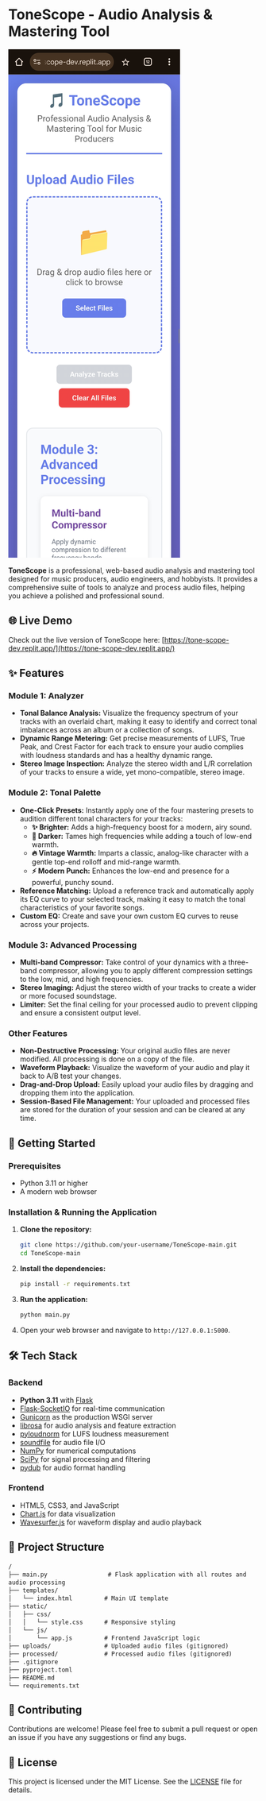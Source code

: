 # ToneScope - Audio Analysis & Mastering Tool

![ToneScope Screenshot](attached_assets/ScreenshotTSD.jpg)

**ToneScope** is a professional, web-based audio analysis and mastering tool designed for music producers, audio engineers, and hobbyists. It provides a comprehensive suite of tools to analyze and process audio files, helping you achieve a polished and professional sound.

## 🌐 Live Demo

Check out the live version of ToneScope here: [https://tone-scope-dev.replit.app/](https://tone-scope-dev.replit.app/)

## ✨ Features

### Module 1: Analyzer
*   **Tonal Balance Analysis:** Visualize the frequency spectrum of your tracks with an overlaid chart, making it easy to identify and correct tonal imbalances across an album or a collection of songs.
*   **Dynamic Range Metering:** Get precise measurements of LUFS, True Peak, and Crest Factor for each track to ensure your audio complies with loudness standards and has a healthy dynamic range.
*   **Stereo Image Inspection:** Analyze the stereo width and L/R correlation of your tracks to ensure a wide, yet mono-compatible, stereo image.

### Module 2: Tonal Palette
*   **One-Click Presets:** Instantly apply one of the four mastering presets to audition different tonal characters for your tracks:
    *   **✨ Brighter:** Adds a high-frequency boost for a modern, airy sound.
    *   **🌙 Darker:** Tames high frequencies while adding a touch of low-end warmth.
    *   **🔥 Vintage Warmth:** Imparts a classic, analog-like character with a gentle top-end rolloff and mid-range warmth.
    *   **⚡ Modern Punch:** Enhances the low-end and presence for a powerful, punchy sound.
*   **Reference Matching:** Upload a reference track and automatically apply its EQ curve to your selected track, making it easy to match the tonal characteristics of your favorite songs.
*   **Custom EQ:** Create and save your own custom EQ curves to reuse across your projects.

### Module 3: Advanced Processing
*   **Multi-band Compressor:** Take control of your dynamics with a three-band compressor, allowing you to apply different compression settings to the low, mid, and high frequencies.
*   **Stereo Imaging:** Adjust the stereo width of your tracks to create a wider or more focused soundstage.
*   **Limiter:** Set the final ceiling for your processed audio to prevent clipping and ensure a consistent output level.

### Other Features
*   **Non-Destructive Processing:** Your original audio files are never modified. All processing is done on a copy of the file.
*   **Waveform Playback:** Visualize the waveform of your audio and play it back to A/B test your changes.
*   **Drag-and-Drop Upload:** Easily upload your audio files by dragging and dropping them into the application.
*   **Session-Based File Management:** Your uploaded and processed files are stored for the duration of your session and can be cleared at any time.

## 🚀 Getting Started

### Prerequisites
*   Python 3.11 or higher
*   A modern web browser

### Installation & Running the Application
1.  **Clone the repository:**
    ```bash
    git clone https://github.com/your-username/ToneScope-main.git
    cd ToneScope-main
    ```
2.  **Install the dependencies:**
    ```bash
    pip install -r requirements.txt
    ```
3.  **Run the application:**
    ```bash
    python main.py
    ```
4.  Open your web browser and navigate to `http://127.0.0.1:5000`.

## 🛠️ Tech Stack

### Backend
*   **Python 3.11** with [Flask](https://flask.palletsprojects.com/)
*   [Flask-SocketIO](https://flask-socketio.readthedocs.io/) for real-time communication
*   [Gunicorn](https://gunicorn.org/) as the production WSGI server
*   [librosa](https://librosa.org/) for audio analysis and feature extraction
*   [pyloudnorm](https://github.com/csteinmetz1/pyloudnorm) for LUFS loudness measurement
*   [soundfile](https://pysoundfile.readthedocs.io/) for audio file I/O
*   [NumPy](https://numpy.org/) for numerical computations
*   [SciPy](https://scipy.org/) for signal processing and filtering
*   [pydub](https://github.com/jiaaro/pydub) for audio format handling

### Frontend
*   HTML5, CSS3, and JavaScript
*   [Chart.js](https://www.chartjs.org/) for data visualization
*   [Wavesurfer.js](https://wavesurfer-js.org/) for waveform display and audio playback

## 📁 Project Structure

```
/
├── main.py                 # Flask application with all routes and audio processing
├── templates/
│   └── index.html         # Main UI template
├── static/
│   ├── css/
│   │   └── style.css      # Responsive styling
│   └── js/
│       └── app.js         # Frontend JavaScript logic
├── uploads/               # Uploaded audio files (gitignored)
├── processed/             # Processed audio files (gitignored)
├── .gitignore
├── pyproject.toml
├── README.md
└── requirements.txt
```

## 🤝 Contributing

Contributions are welcome! Please feel free to submit a pull request or open an issue if you have any suggestions or find any bugs.

## 📝 License

This project is licensed under the MIT License. See the [LICENSE](LICENSE) file for details.
